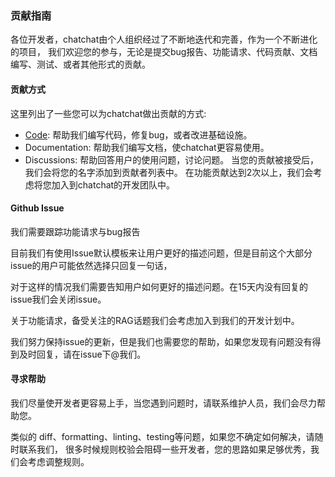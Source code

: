 
### 贡献指南
各位开发者，chatchat由个人组织经过了不断地迭代和完善，作为一个不断进化的项目，
我们欢迎您的参与，无论是提交bug报告、功能请求、代码贡献、文档编写、测试、或者其他形式的贡献。

#### 贡献方式
这里列出了一些您可以为chatchat做出贡献的方式:
- [Code](code.md): 帮助我们编写代码，修复bug，或者改进基础设施。
- Documentation: 帮助我们编写文档，使chatchat更容易使用。
- Discussions: 帮助回答用户的使用问题，讨论问题。 
当您的贡献被接受后，我们会将您的名字添加到贡献者列表中。
在功能贡献达到2次以上，我们会考虑将您加入到chatchat的开发团队中。

#### Github Issue
我们需要跟踪功能请求与bug报告

目前我们有使用Issue默认模板来让用户更好的描述问题，但是目前这个大部分issue的用户可能依然选择只回复一句话，

对于这样的情况我们需要告知用户如何更好的描述问题。在15天内没有回复的issue我们会关闭issue。

关于功能请求，备受关注的RAG话题我们会考虑加入到我们的开发计划中。

我们努力保持issue的更新，但是我们也需要您的帮助，如果您发现有问题没有得到及时回复，请在issue下@我们。

#### 寻求帮助
我们尽量使开发者更容易上手，当您遇到问题时，请联系维护人员，我们会尽力帮助您。

类似的 diff、formatting、linting、testing等问题，如果您不确定如何解决，请随时联系我们，
很多时候规则校验会阻碍一些开发者，您的思路如果足够优秀，我们会考虑调整规则。

